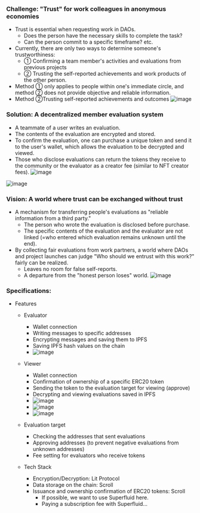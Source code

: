 ### Challenge: "Trust" for work colleagues in anonymous economies
- Trust is essential when requesting work in DAOs.
  - Does the person have the necessary skills to complete the task?
  - Can the person commit to a specific timeframe? etc.
- Currently, there are only two ways to determine someone's trustworthiness:
  - ① Confirming a team member's activities and evaluations from previous projects
  - ② Trusting the self-reported achievements and work products of the other person.
- Method ① only applies to people within one's immediate circle, and method ② does not provide objective and reliable information.
- Method ②Trusting self-reported achievements and outcomes
![image](https://user-images.githubusercontent.com/40339533/232256784-0e0e5d94-9af3-446f-9c35-358a95c7a195.png)


### Solution: A decentralized member evaluation system
- A teammate of a user writes an evaluation.
- The contents of the evaluation are encrypted and stored.
- To confirm the evaluation, one can purchase a unique token and send it to the user's wallet, which allows the evaluation to be decrypted and viewed.
- Those who disclose evaluations can return the tokens they receive to the community or the evaluator as a creator fee (similar to NFT creator fees).
![image](https://user-images.githubusercontent.com/40339533/232256793-c1c6b6fc-5909-4dac-b32b-b2363b33cc27.png)

![image](https://user-images.githubusercontent.com/40339533/232257266-b5a9aad9-c951-4376-ad6f-d3518f69b178.png)


### Vision: A world where trust can be exchanged without trust
- A mechanism for transferring people's evaluations as "reliable information from a third party."
  - The person who wrote the evaluation is disclosed before purchase.
  - The specific contents of the evaluation and the evaluator are not linked (=who entered which evaluation remains unknown until the end).
- By collecting fair evaluations from work partners, a world where DAOs and project launches can judge "Who should we entrust with this work?" fairly can be realized.
  - Leaves no room for false self-reports.
  - A departure from the "honest person loses" world.
![image](https://user-images.githubusercontent.com/40339533/232256813-fc61d62b-7050-45f2-b1bb-d5965c859c2c.png)

### Specifications:
- Features
  - Evaluator
    - Wallet connection
    - Writing messages to specific addresses
    - Encrypting messages and saving them to IPFS
    - Saving IPFS hash values on the chain
    - ![image](https://user-images.githubusercontent.com/40339533/232257526-cf381e5b-e6af-4793-855b-2852041864c9.png)

  - Viewer
    - Wallet connection
    - Confirmation of ownership of a specific ERC20 token
    - Sending the token to the evaluation target for viewing (approve)
    - Decrypting and viewing evaluations saved in IPFS
    - ![image](https://user-images.githubusercontent.com/40339533/232257695-0b6426a4-c294-4a82-82f7-68ceb5e68cb8.png)
    - ![image](https://user-images.githubusercontent.com/40339533/232257793-45398f15-cd5f-42e6-a52e-77cc615f869a.png)
    - ![image](https://user-images.githubusercontent.com/40339533/232257809-bb7c0a34-dda6-4064-9874-d7063fb8e478.png)



  - Evaluation target
    - Checking the addresses that sent evaluations
    - Approving addresses (to prevent negative evaluations from unknown addresses)
    - Fee setting for evaluators who receive tokens
  - Tech Stack
    - Encryption/Decryption: Lit Protocol
    - Data storage on the chain: Scroll
    - Issuance and ownership confirmation of ERC20 tokens: Scroll
      - If possible, we want to use Superfluid here.
      - Paying a subscription fee with Superfluid...
